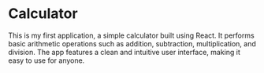 # Calculator
This is my first application, a simple calculator built using React. It performs basic arithmetic operations such as addition, subtraction, multiplication, and division. The app features a clean and intuitive user interface, making it easy to use for anyone.

